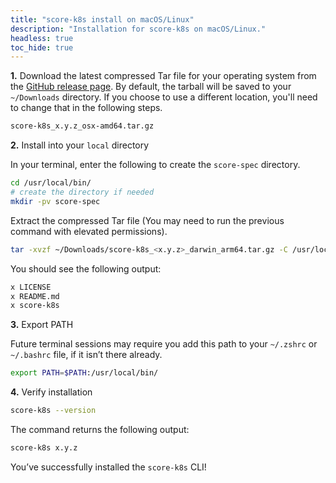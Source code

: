 ```yaml
---
title: "score-k8s install on macOS/Linux"
description: "Installation for score-k8s on macOS/Linux."
headless: true
toc_hide: true
---
```


**1.** Download the latest compressed Tar file for your operating system from the [GitHub release page](https://github.com/score-spec/score-k8s/releases). By default, the tarball will be saved to your `~/Downloads` directory. If you choose to use a different location, you'll need to change that in the following steps.

```bash
score-k8s_x.y.z_osx-amd64.tar.gz
```

**2.** Install into your `local` directory

In your terminal, enter the following to create the `score-spec` directory.

```bash
cd /usr/local/bin/
# create the directory if needed
mkdir -pv score-spec
```

Extract the compressed Tar file (You may need to run the previous command with elevated permissions).

```bash
tar -xvzf ~/Downloads/score-k8s_<x.y.z>_darwin_arm64.tar.gz -C /usr/local/bin/
```

You should see the following output:

```bash
x LICENSE
x README.md
x score-k8s
```

**3.** Export PATH

Future terminal sessions may require you add this path to your `~/.zshrc` or `~/.bashrc` file, if it isn’t there already.

```bash
export PATH=$PATH:/usr/local/bin/
```

**4.** Verify installation

```bash
score-k8s --version
```

The command returns the following output:

```bash
score-k8s x.y.z
```

You’ve successfully installed the `score-k8s` CLI!
